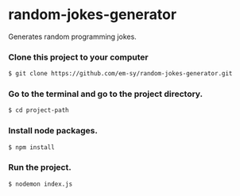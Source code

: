 # random-jokes-generator
Generates random programming jokes.

### Clone this project to your computer
```bash
$ git clone https://github.com/em-sy/random-jokes-generator.git
```

### Go to the terminal and go to the project directory.
```bash
$ cd project-path
```

### Install node packages.
```bash
$ npm install
```

### Run the project.
```bash
$ nodemon index.js
```
